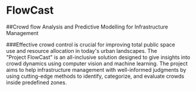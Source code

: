# FlowCast
##Crowd flow Analysis and Predictive Modelling for Infrastructure Management

###Effective crowd control is crucial for improving total public space use and resource allocation in today's urban landscapes. The "Project FlowCast" is an all-inclusive solution designed to give insights into crowd dynamics using computer vision and machine learning. The project aims to help infrastructure management with well-informed judgments by using cutting-edge methods to identify, categorize, and evaluate crowds inside predefined zones.


